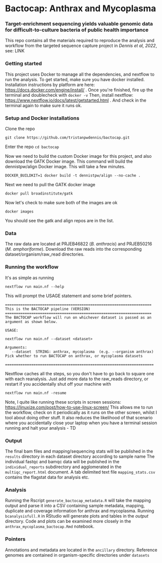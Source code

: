 # Bactocap: Anthrax and Mycoplasma
### Target-enrichment sequencing yields valuable genomic data for difficult-to-culture bacteria of public health importance

This repo contains all the materials required to reproduce the analysis and workflow from the targeted sequence capture project in *Dennis et al, 2022*, see: LINK

### Getting started

This project uses Docker to manage all the dependencies, and nextflow to run the analysis. To get started, make sure you have docker installed. Installation instructions by platform are here:
https://docs.docker.com/engine/install/ . Once you're finished, fire up the terminal and doublecheck with ```docker -v```
Then, install nextflow: https://www.nextflow.io/docs/latest/getstarted.html . And check in the terminal again to make sure it runs ok.

### Setup and Docker installations

Clone the repo
```
git clone https://github.com/tristanpwdennis/bactocap.git
```
Enter the repo
```cd bactocap```

Now we need to build the custom Docker image for this project, and also download the GATK Docker image.
This command will build the dennistpw/align Docker image. This will take a few minutes.
```
DOCKER_BUILDKIT=1 docker build -t dennistpw/align --no-cache . 
```
Next we need to pull the GATK docker image
```
docker pull broadinstitute/gatk
```
Now let's check to make sure both of the images are ok
```
docker images
```
You should see the gatk and align repos are in the list.

### Data
The raw data are located at PRJEB46822 (_B. anthracis_) and PRJEB50216 (_M. amphoriforme_). Download the raw reads into the corresponding dataset/organism/raw_read directories.

### Running the workflow
It's as simple as running 
```
nextflow run main.nf --help
```
This will prompt the USAGE statement and some brief pointers.
```
===================================================================
This is the BACTOCAP pipeline (VERSION)                        
===================================================================
The BACTOCAP workflow will run on whichever dataset is passed as an argument as shown below. 

USAGE: 

nextflow run main.nf --dataset <dataset>

Arguments:
   --dataset  STRING: anthrax, mycoplasma  (e.g. --organism anthrax)  Pick whether to run BACTOCAP on anthrax, or mycoplasma datasets

====================================================================
```
Nextflow caches all the steps, so you don't have to go back to square one with each reanalysis. Just add more data to the raw_reads directory, or restart if you accidentally shut off your machine with
```
nextflow run main.nf -resume
```

Note, I quite like running these scripts in screen sessions: https://linuxize.com/post/how-to-use-linux-screen/
This allows me to run the workflow, check on it periodically as it runs on the other screen, whilst I tool about doing other stuff. It also reduces the likelihood of that scenario where you accidentally close your laptop when you have a terminal session running and halt your analysis - TD


### Output

The final bam files and mapping/sequencing stats will be published in the ```results``` directory in each dataset directory according to sample name
The individual fastqc and bamqc data will be published in the ``` individual_reports``` subdirectory and agglomerated in the ```multiqc_report.html``` document.
A tab delimited text file ```mapping_stats.csv``` contains the flagstat data for analysis etc.

### Analysis

Running the Rscript ```generate_bactocap_metadata.R``` will take the mapping output and parse it into a CSV containing sample metadata, mapping, duplicate and coverage information for anthrax and mycoplasma. Running ```bcanalysisfull.R``` in RStudio will generate plots and tables in the *output* directory. Code and plots can be examined more closely in the ```anthrax_mycoplasma_bactocap.Rmd``` notebook.

### Pointers

Annotations and metadata are located in the `ancillary` directory. Reference genomes are contained in organism-specific directories under `datasets`





